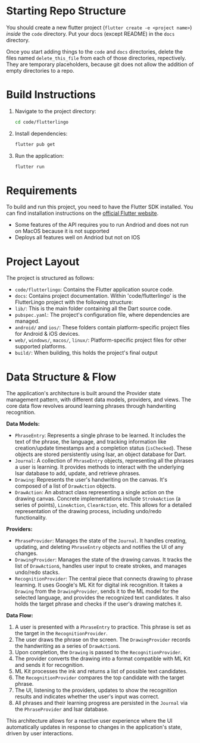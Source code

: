 # Starting Repo Structure
You should create a new flutter project (`flutter create -e <project name>`) *inside* the `code` directory.
Put your docs (except README) in the `docs` directory.

Once you start adding things to the `code` and `docs` directories, delete the files named `delete_this_file` from each of those directories, repectively. They are temporary placeholders, because git does not allow the addition of empty directories to a repo.

# Build Instructions
1.  Navigate to the project directory:
    ```bash
    cd code/flutterlingo
    ```

2.  Install dependencies:
    ```bash
    flutter pub get
    ```

3.  Run the application:
    ```bash
    flutter run	
    ```
# Requirements
To build and run this project, you need to have the Flutter SDK installed. You can find installation instructions on the [official Flutter website](https://flutter.dev/docs/get-started/install).

* Some features of the API requires you to run Andriod and does not run on MacOS because it is not supported 
* Deploys all features well on Andriod but not on IOS

# Project Layout
The project is structured as follows:
-   `code/flutterlingo`: Contains the Flutter application source code.
-   `docs`: Contains project documentation.
Within 'code/flutterlingo' is the FlutterLingo project with the following structure:
-   `lib/`: This is the main folder containing all the Dart source code.
-   `pubspec.yaml`: The project's configuration file, where dependencies are managed.
-   `android/` and `ios/`: These folders contain platform-specific project files for Android & iOS devices.
-   `web/`, `windows/`, `macos/`, `linux/`: Platform-specific project files for other supported platforms.
-   `build/`: When building, this holds the project's final output

# Data Structure & Flow

The application's architecture is built around the Provider state management pattern, with different data models, providers, and views. The core data flow revolves around learning phrases through handwriting recognition.

**Data Models:**
-   `PhraseEntry`: Represents a single phrase to be learned. It includes the text of the phrase, the language, and tracking information like creation/update timestamps and a completion status (`isChecked`). These objects are stored persistently using Isar, an object database for Dart.
-   `Journal`: A collection of `PhraseEntry` objects, representing all the phrases a user is learning. It provides methods to interact with the underlying Isar database to add, update, and retrieve phrases.
-   `Drawing`: Represents the user's handwriting on the canvas. It's composed of a list of `DrawAction` objects.
-   `DrawAction`: An abstract class representing a single action on the drawing canvas. Concrete implementations include `StrokeAction` (a series of points), `LineAction`, `ClearAction`, etc. This allows for a detailed representation of the drawing process, including undo/redo functionality.

**Providers:**
-   `PhraseProvider`: Manages the state of the `Journal`. It handles creating, updating, and deleting `PhraseEntry` objects and notifies the UI of any changes.
-   `DrawingProvider`: Manages the state of the drawing canvas. It tracks the list of `DrawAction`s, handles user input to create strokes, and manages undo/redo stacks.
-   `RecognitionProvider`: The central piece that connects drawing to phrase learning. It uses Google's ML Kit for digital ink recognition. It takes a `Drawing` from the `DrawingProvider`, sends it to the ML model for the selected language, and provides the recognized text candidates. It also holds the target phrase and checks if the user's drawing matches it.

**Data Flow:**
1.  A user is presented with a `PhraseEntry` to practice. This phrase is set as the target in the `RecognitionProvider`.
2.  The user draws the phrase on the screen. The `DrawingProvider` records the handwriting as a series of `DrawAction`s.
3.  Upon completion, the `Drawing` is passed to the `RecognitionProvider`.
4.  The provider converts the drawing into a format compatible with ML Kit and sends it for recognition.
5.  ML Kit processes the ink and returns a list of possible text candidates.
6.  The `RecognitionProvider` compares the top candidate with the target phrase.
7.  The UI, listening to the providers, updates to show the recognition results and indicates whether the user's input was correct.
8.  All phrases and their learning progress are persisted in the `Journal` via the `PhraseProvider` and Isar database.

This architecture allows for a reactive user experience where the UI automatically updates in response to changes in the application's state, driven by user interactions.
